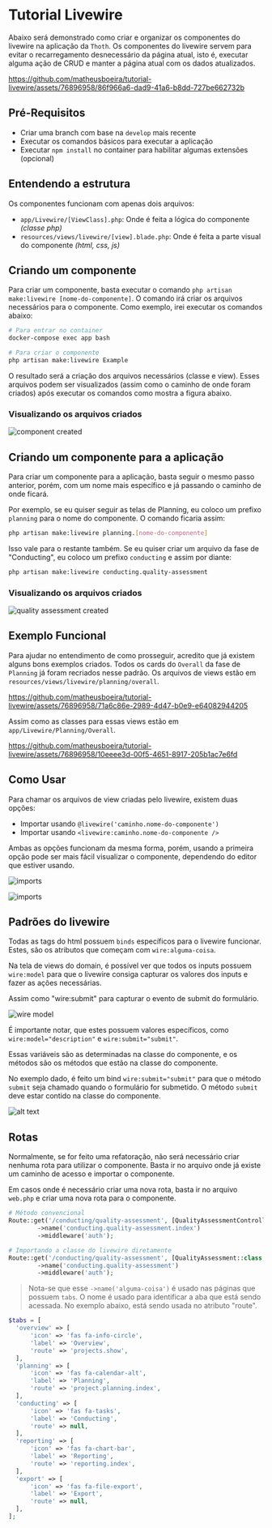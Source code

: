 # Tutorial Livewire

Abaixo será demonstrado como criar e organizar os componentes do livewire na aplicação da `Thoth`. Os componentes do livewire servem para evitar o recarregamento desnecessário da página atual, isto é, executar alguma ação de CRUD e manter a página atual com os dados atualizados.

https://github.com/matheusboeira/tutorial-livewire/assets/76896958/86f966a6-dad9-41a6-b8dd-727be662732b

## Pré-Requisitos

- Criar uma branch com base na `develop` mais recente
- Executar os comandos básicos para executar a aplicação
- Executar `npm install` no container para habilitar algumas extensões (opcional)

## Entendendo a estrutura

Os componentes funcionam com apenas dois arquivos:
  - `app/Livewire/[ViewClass].php`: Onde é feita a lógica do componente _(classe php)_
  - `resources/views/livewire/[view].blade.php`: Onde é feita a parte visual do componente _(html, css, js)_

## Criando um componente

Para criar um componente, basta executar o comando `php artisan make:livewire [nome-do-componente]`. O comando irá criar os arquivos necessários para o componente. Como exemplo, irei executar os comandos abaixo:

```bash
# Para entrar no container
docker-compose exec app bash
```

```bash
# Para criar o componente
php artisan make:livewire Example
```

O resultado será a criação dos arquivos necessários (classe e view). Esses arquivos podem ser visualizados (assim como o caminho de onde foram criados) após executar os comandos como mostra a figura abaixo.

### Visualizando os arquivos criados

![component created](/images/component-created.png)

## Criando um componente para a aplicação

Para criar um componente para a aplicação, basta seguir o mesmo passo anterior, porém, com um nome mais específico e já passando o caminho de onde ficará.

Por exemplo, se eu quiser seguir as telas de Planning, eu coloco um prefixo `planning` para o nome do componente. O comando ficaria assim:

```bash
php artisan make:livewire planning.[nome-do-componente]
```

Isso vale para o restante também. Se eu quiser criar um arquivo da fase de "Conducting", eu coloco um prefixo `conducting` e assim por diante:

```bash
php artisan make:livewire conducting.quality-assessment
```
### Visualizando os arquivos criados
![quality assessment created](/images/quality-assessment-created.png)

## Exemplo Funcional

Para ajudar no entendimento de como prosseguir, acredito que já existem alguns bons exemplos criados. Todos os cards do `Overall` da fase de `Planning` já foram recriados nesse padrão. Os arquivos de views estão em `resources/views/livewire/planning/overall`.

https://github.com/matheusboeira/tutorial-livewire/assets/76896958/71a6c86e-2989-4d47-b0e9-e64082944205

Assim como as classes para essas views estão em `app/Livewire/Planning/Overall`. 

https://github.com/matheusboeira/tutorial-livewire/assets/76896958/10eeee3d-00f5-4651-8917-205b1ac7e6fd

## Como Usar

Para chamar os arquivos de view criadas pelo livewire, existem duas opções:

- Importar usando `@livewire('caminho.nome-do-componente')`
- Importar usando `<livewire:caminho.nome-do-componente />`

Ambas as opções funcionam da mesma forma, porém, usando a primeira opção pode ser mais fácil visualizar o componente, dependendo do editor que estiver usando.

![imports](/images/imports1.png)

![imports](/images/imports2.png)

## Padrões do livewire

Todas as tags do html possuem `binds` específicos para o livewire funcionar. Estes, são os atributos que começam com `wire:alguma-coisa`. 

Na tela de views do domain, é possível ver que todos os inputs possuem `wire:model` para que o livewire consiga capturar os valores dos inputs e fazer as ações necessárias. 

Assim como "wire:submit" para capturar o evento de submit do formulário.

![wire model](/images/code1.png)

É importante notar, que estes possuem valores específicos, como `wire:model="description"` e `wire:submit="submit"`.

Essas variáveis são as determinadas na classe do componente, e os métodos são os métodos que estão na classe do componente.

No exemplo dado, é feito um bind `wire:submit="submit"` para que o método `submit` seja chamado quando o formulário for submetido. O método `submit` deve estar contido na classe do componente.

![alt text](/images/code2.png)

## Rotas

Normalmente, se for feito uma refatoração, não será necessário criar nenhuma rota para utilizar o componente. Basta ir no arquivo onde já existe um caminho de acesso e importar o componente.

Em casos onde é necessário criar uma nova rota, basta ir no arquivo `web.php` e criar uma nova rota para o componente.

```php
# Método convencional
Route::get('/conducting/quality-assessment', [QualityAssessmentController::class, 'index'])
        ->name('conducting.quality-assessment.index')
        ->middleware('auth');

# Importando a classe do livewire diretamente
Route::get('/conducting/quality-assessment', [QualityAssessment::class, 'render'])
        ->name('conducting.quality-assessment')
        ->middleware('auth');
```

> Nota-se que esse `->name('alguma-coisa')` é usado nas páginas que possuem `tabs`. O nome é usado para identificar a aba que está sendo acessada. No exemplo abaixo, está sendo usada no atributo "route".

```php
$tabs = [
  'overview' => [
      'icon' => 'fas fa-info-circle',
      'label' => 'Overview',
      'route' => 'projects.show',
  ],
  'planning' => [
      'icon' => 'fas fa-calendar-alt',
      'label' => 'Planning',
      'route' => 'project.planning.index',
  ],
  'conducting' => [
      'icon' => 'fas fa-tasks',
      'label' => 'Conducting',
      'route' => null,
  ],
  'reporting' => [
      'icon' => 'fas fa-chart-bar',
      'label' => 'Reporting',
      'route' => 'reporting.index',
  ],
  'export' => [
      'icon' => 'fas fa-file-export',
      'label' => 'Export',
      'route' => null,
  ],
];
```


